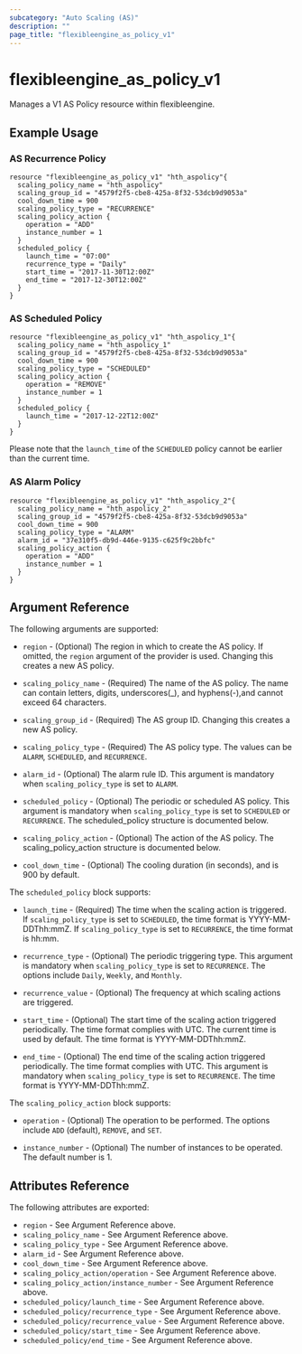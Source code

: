 ```yaml
---
subcategory: "Auto Scaling (AS)"
description: ""
page_title: "flexibleengine_as_policy_v1"
---
```


# flexibleengine_as_policy_v1

Manages a V1 AS Policy resource within flexibleengine.

## Example Usage

### AS Recurrence Policy

```hcl
resource "flexibleengine_as_policy_v1" "hth_aspolicy"{
  scaling_policy_name = "hth_aspolicy"
  scaling_group_id = "4579f2f5-cbe8-425a-8f32-53dcb9d9053a"
  cool_down_time = 900
  scaling_policy_type = "RECURRENCE"
  scaling_policy_action {
    operation = "ADD"
    instance_number = 1
  }
  scheduled_policy {
    launch_time = "07:00"
    recurrence_type = "Daily"
    start_time = "2017-11-30T12:00Z"
    end_time = "2017-12-30T12:00Z"
  }
}

```

### AS Scheduled Policy

```hcl
resource "flexibleengine_as_policy_v1" "hth_aspolicy_1"{
  scaling_policy_name = "hth_aspolicy_1"
  scaling_group_id = "4579f2f5-cbe8-425a-8f32-53dcb9d9053a"
  cool_down_time = 900
  scaling_policy_type = "SCHEDULED"
  scaling_policy_action {
    operation = "REMOVE"
    instance_number = 1
  }
  scheduled_policy {
    launch_time = "2017-12-22T12:00Z"
  }
}

```

Please note that the `launch_time` of the `SCHEDULED` policy cannot be earlier than the current time.

### AS Alarm Policy

```hcl
resource "flexibleengine_as_policy_v1" "hth_aspolicy_2"{
  scaling_policy_name = "hth_aspolicy_2"
  scaling_group_id = "4579f2f5-cbe8-425a-8f32-53dcb9d9053a"
  cool_down_time = 900
  scaling_policy_type = "ALARM"
  alarm_id = "37e310f5-db9d-446e-9135-c625f9c2bbfc"
  scaling_policy_action {
    operation = "ADD"
    instance_number = 1
  }
}

```

## Argument Reference

The following arguments are supported:

* `region` - (Optional) The region in which to create the AS policy. If
    omitted, the `region` argument of the provider is used. Changing this
    creates a new AS policy.

* `scaling_policy_name` - (Required) The name of the AS policy. The name can contain letters,
    digits, underscores(_), and hyphens(-),and cannot exceed 64 characters.

* `scaling_group_id` - (Required) The AS group ID. Changing this creates a new AS policy.

* `scaling_policy_type` - (Required) The AS policy type. The values can be `ALARM`, `SCHEDULED`,
    and `RECURRENCE`.

* `alarm_id` - (Optional) The alarm rule ID. This argument is mandatory
    when `scaling_policy_type` is set to `ALARM`.

* `scheduled_policy` - (Optional) The periodic or scheduled AS policy. This argument is mandatory
    when `scaling_policy_type` is set to `SCHEDULED` or `RECURRENCE`. The scheduled_policy structure
    is documented below.

* `scaling_policy_action` - (Optional) The action of the AS policy. The scaling_policy_action
    structure is documented below.

* `cool_down_time` - (Optional) The cooling duration (in seconds), and is 900 by default.

The `scheduled_policy` block supports:

* `launch_time` - (Required) The time when the scaling action is triggered. If `scaling_policy_type`
    is set to `SCHEDULED`, the time format is YYYY-MM-DDThh:mmZ. If `scaling_policy_type` is set to
    `RECURRENCE`, the time format is hh:mm.

* `recurrence_type` - (Optional) The periodic triggering type. This argument is mandatory when
    `scaling_policy_type` is set to `RECURRENCE`. The options include `Daily`, `Weekly`, and `Monthly`.

* `recurrence_value` - (Optional) The frequency at which scaling actions are triggered.

* `start_time` - (Optional) The start time of the scaling action triggered periodically.
    The time format complies with UTC. The current time is used by default. The time
    format is YYYY-MM-DDThh:mmZ.

* `end_time` - (Optional) The end time of the scaling action triggered periodically.
    The time format complies with UTC. This argument is mandatory when `scaling_policy_type`
    is set to `RECURRENCE`. The time format is YYYY-MM-DDThh:mmZ.

The `scaling_policy_action` block supports:

* `operation` - (Optional) The operation to be performed. The options include `ADD` (default), `REMOVE`,
    and `SET`.

* `instance_number` - (Optional) The number of instances to be operated. The default number is 1.

## Attributes Reference

The following attributes are exported:

* `region` - See Argument Reference above.
* `scaling_policy_name` - See Argument Reference above.
* `scaling_policy_type` - See Argument Reference above.
* `alarm_id` - See Argument Reference above.
* `cool_down_time` - See Argument Reference above.
* `scaling_policy_action/operation` - See Argument Reference above.
* `scaling_policy_action/instance_number` - See Argument Reference above.
* `scheduled_policy/launch_time` - See Argument Reference above.
* `scheduled_policy/recurrence_type` - See Argument Reference above.
* `scheduled_policy/recurrence_value` - See Argument Reference above.
* `scheduled_policy/start_time` - See Argument Reference above.
* `scheduled_policy/end_time` - See Argument Reference above.
